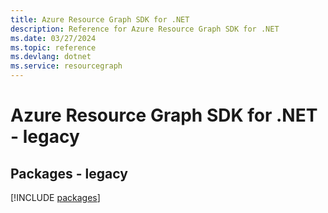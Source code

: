 ```yaml
---
title: Azure Resource Graph SDK for .NET
description: Reference for Azure Resource Graph SDK for .NET
ms.date: 03/27/2024
ms.topic: reference
ms.devlang: dotnet
ms.service: resourcegraph
---
```

# Azure Resource Graph SDK for .NET - legacy
## Packages - legacy
[!INCLUDE [packages](resource-graph-index.md)]